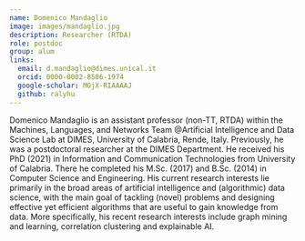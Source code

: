 ```yaml
---
name: Domenico Mandaglio
image: images/mandaglio.jpg
description: Researcher (RTDA)
role: postdoc
group: alum
links:
  email: d.mandaglio@dimes.unical.it
  orcid: 0000-0002-8506-1974
  google-scholar: MOjX-RIAAAAJ
  github: ralyhu
---
```


Domenico Mandaglio is an assistant professor (non-TT, RTDA) within the Machines, Languages, and Networks Team @Artificial Intelligence and Data Science Lab at DIMES, University of Calabria, Rende, Italy. Previously, he was a postdoctoral researcher at the DIMES Department. He received his PhD (2021) in Information and Communication Technologies from University of Calabria. There he completed his M.Sc. (2017) and B.Sc. (2014) in Computer Science and Engineering.  His current research interests lie primarily in the broad areas of artificial intelligence and (algorithmic) data science, with the main goal of tackling (novel) problems and designing effective yet efficient algorithms that are useful to gain knowledge from data. More specifically, his recent research interests include graph mining and learning, correlation clustering and explainable AI.